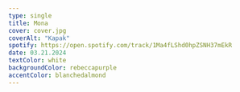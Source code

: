 ```yaml
---
type: single
title: Mona
cover: cover.jpg
coverAlt: "Kapak"
spotify: https://open.spotify.com/track/1Ma4fLShd0hpZSNH37mEkR
date: 03.21.2024
textColor: white
backgroundColor: rebeccapurple
accentColor: blanchedalmond
---
```

